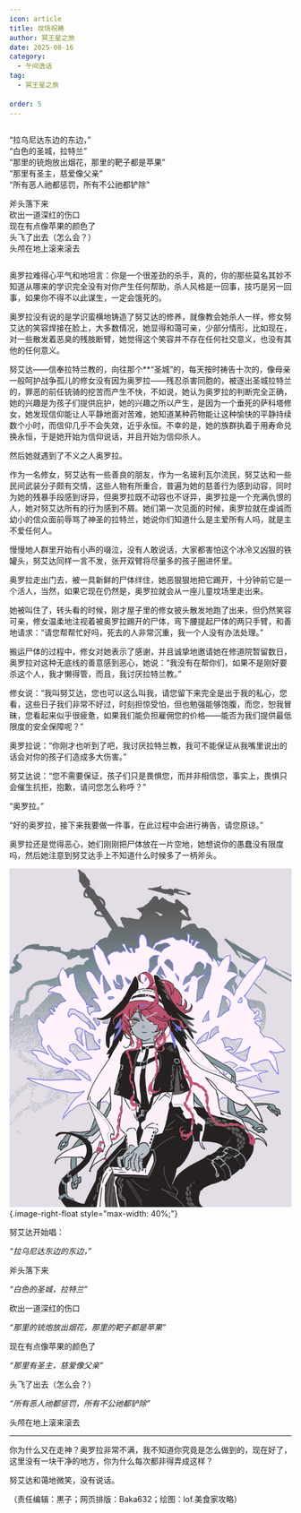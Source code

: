 ```yaml
---
icon: article
title: 坟场祝祷
author: 冥王星之旅
date: 2025-08-16
category:
  - 午间逸话
tag:
  - 冥王星之旅

order: 5
---
```


<div style="overflow: auto">
  <p class="textkai text-left-float">
    “拉乌尼达东边的东边，”
    <br />
    “白色的圣城，拉特兰”
    <br />
    “那里的铳炮放出烟花，那里的靶子都是苹果”
    <br />
    “那里有圣主，慈爱像父亲”
    <br />
    “所有恶人祂都惩罚，所有不公祂都铲除”
  </p>

  <p class="textkai text-right-float">
    斧头落下来
    <br />
    砍出一道深红的伤口
    <br />
    现在有点像苹果的颜色了
    <br />
    头飞了出去（怎么会？）
    <br />
    头颅在地上滚来滚去
  </p>
</div>

<!-- more -->

奥罗拉难得心平气和地坦言：你是一个很差劲的杀手，真的，你的那些莫名其妙不知道从哪来的学识完全没有对你产生任何帮助，杀人风格是一回事，技巧是另一回事，如果你不得不以此谋生，一定会饿死的。

奥罗拉没有说的是学识蛮横地铸造了努艾达的修养，就像教会她杀人一样，修女努艾达的笑容焊接在脸上，大多数情况，她显得和蔼可亲，少部分情形，比如现在，对一些散发着恶臭的残肢断臂，她觉得这个笑容并不存在任何社交意义，也没有其他的任何意义。

努艾达——信奉拉特兰教的，向往那个\*\*“圣城”的，每天按时祷告十次的，像母亲一般呵护战争孤儿的修女没有因为奥罗拉——残忍杀害同胞的，被逐出圣城拉特兰的，罪恶的前任铳骑的挖苦而产生不快，不如说，她认为奥罗拉的判断完全正确，她的兴趣是为孩子们提供庇护，她的兴趣之所以产生，是因为一个垂死的萨科塔修女，她发现信仰能让人平静地面对苦难，她知道某种药物能让这种愉快的平静持续数个小时，而信仰几乎不会失效，近乎永恒。不幸的是，她的族群执着于用寿命兑换永恒，于是她开始为信仰说话，并且开始为信仰杀人。

然后她就遇到了不义之人奥罗拉。

作为一名修女，努艾达有一些善良的朋友，作为一名玻利瓦尔流民，努艾达和一些民间武装分子颇有交情，这些人物有所重合，普遍为她的慈善行为感到动容，同时为她的残暴手段感到讶异，但奥罗拉既不动容也不讶异，奥罗拉是一个充满仇恨的人，她对努艾达所有的行为感到不屑。她们第一次见面的时候，奥罗拉就在虔诚而幼小的信众面前辱骂了神圣的拉特兰，她说你们知道什么是主爱所有人吗，就是主不爱任何人。

慢慢地人群里开始有小声的啜泣，没有人敢说话，大家都害怕这个冰冷又凶狠的铁罐头，努艾达同样一言不发，张开双臂将尽量多的孩子圈进怀里。

奥罗拉走出门去，被一具新鲜的尸体绊住，她恶狠狠地把它踢开，十分钟前它是一个活人，当然，如果它现在仍然是，奥罗拉就会从一座儿童坟场里走出来。

她被叫住了，转头看的时候，刚才屋子里的修女披头散发地跑了出来，但仍然笑容可亲，修女温柔地注视着被奥罗拉踢开的尸体，弯下腰提起尸体的两只手臂，和善地请求：“请您帮帮忙好吗，死去的人非常沉重，我一个人没有办法处理。”

搬运尸体的过程中，修女对她表示了感谢，并且诚挚地邀请她在修道院暂留数日，奥罗拉对这种无底线的善意感到恶心，她说：“我没有在帮你们，如果不是刚好要杀这个人，我才懒得管，而且，我讨厌拉特兰教。”

修女说：“我叫努艾达，您也可以这么叫我，请您留下来完全是出于我的私心，您看，这些日子我们非常不好过，时刻担惊受怕，但也勉强能够饱腹，而您，恕我冒昧，您看起来似乎很疲惫，如果我们能负担雇佣您的价格——能否为我们提供最低限度的安全保障呢？”

奥罗拉说：“你刚才也听到了吧，我讨厌拉特兰教，我可不能保证从我嘴里说出的话会对你的孩子们造成多大伤害。”

努艾达说：“您不需要保证，孩子们只是畏惧您，而并非相信您，事实上，畏惧只会催生抗拒，抱歉，请问您怎么称呼？”

“奥罗拉。”

“好的奥罗拉，接下来我要做一件事，在此过程中会进行祷告，请您原谅。”

奥罗拉还是觉得恶心，她们刚刚把尸体放在一片空地，她想说你的愚蠢没有限度吗，然后她注意到努艾达手上不知道什么时候多了一柄斧头。

![](./res/illustration/坟场图（美食家攻略）.webp){.image-right-float style="max-width: 40%;"}

努艾达开始唱：

*“拉乌尼达东边的东边，”*

斧头落下来

*“白色的圣城，拉特兰”*

砍出一道深红的伤口

*“那里的铳炮放出烟花，那里的靶子都是苹果”*

现在有点像苹果的颜色了

*“那里有圣主，慈爱像父亲”*

头飞了出去（怎么会？）

*“所有恶人祂都惩罚，所有不公祂都铲除”*

头颅在地上滚来滚去

---

你为什么又在走神？奥罗拉非常不满，我不知道你究竟是怎么做到的，现在好了，这里没有一块干净的地方，你为什么每次都非得弄成这样？

努艾达和蔼地微笑，没有说话。<eod />

（责任编辑：黒子；网页排版：Baka632；绘图：lof.美食家攻略）

<FakeAds />
